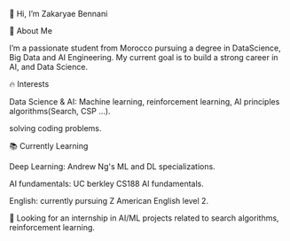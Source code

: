 👋 Hi, I’m Zakaryae Bennani

🚀 About Me

I’m a passionate student from Morocco pursuing a degree in DataScience, Big Data and AI Engineering. My current goal is to build a strong career in AI, and Data Science.

🔥 Interests

Data Science & AI: Machine learning, reinforcement learning, AI principles algorithms(Search, CSP ...).

solving coding problems.

📚 Currently Learning

Deep Learning: Andrew Ng's ML and DL specializations.

AI fundamentals: UC berkley CS188 AI fundamentals.

English: currently pursuing Z American English level 2.

💼 Looking for an internship in AI/ML projects related to search algorithms, reinforcement learning.

<!---
zakaryaebennani/zakaryaebennani is a ✨ special ✨ repository because its `README.md` (this file) appears on your GitHub profile.
You can click the Preview link to take a look at your changes.
--->
